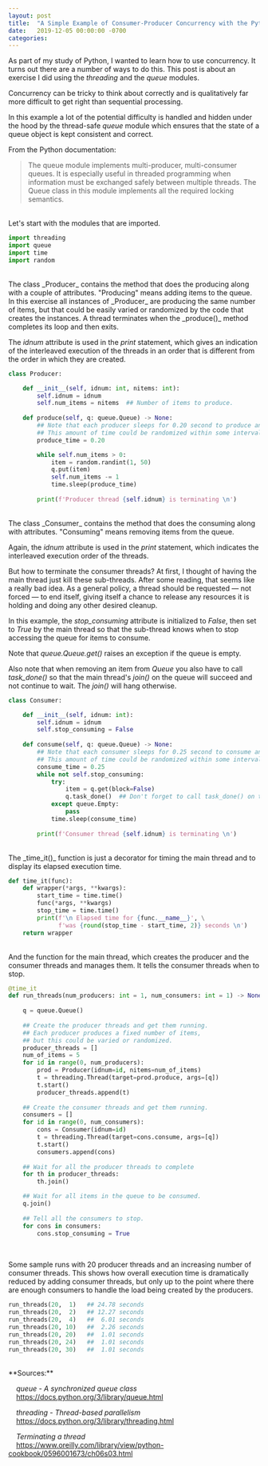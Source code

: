 ```yaml
---
layout: post
title:  "A Simple Example of Consumer-Producer Concurrency with the Python threading and queue modules"
date:   2019-12-05 00:00:00 -0700
categories: 
---
```

As part of my study of Python, I wanted to learn how to use concurrency. It turns out there are a number of ways to do this. This post is about an exercise I did using the _threading_ and the _queue_ modules.

Concurrency can be tricky to think about correctly and is qualitatively far more difficult to get right than sequential processing.

In this example a lot of the potential difficulty is handled and hidden under the hood by the thread-safe _queue_ module which ensures that the state of a queue object is kept consistent and correct. 

From the Python documentation:
>The queue module implements multi-producer, multi-consumer queues. It is especially useful in threaded programming when information must be exchanged safely between multiple threads. The Queue class in this module implements all the required locking semantics.

<br />
Let's start with the modules that are imported.

~~~~~ python
import threading
import queue
import time
import random
~~~~~

<br />
The class _Producer_ contains the method that does the producing along with a couple of attributes. "Producing" means adding items to the queue. In this exercise all instances of _Producer_ are producing the same number of items, but that could be easily varied or randomized by the code that creates the instances. A thread terminates when the _produce()_ method completes its loop and then exits.

The _idnum_ attribute is used in the _print_ statement, which gives an indication of the interleaved execution of the threads in an order that is different from the order in which they are created.

~~~~~ python
class Producer:

    def __init__(self, idnum: int, nitems: int):
        self.idnum = idnum
        self.num_items = nitems  ## Number of items to produce.
        
    def produce(self, q: queue.Queue) -> None:
        ## Note that each producer sleeps for 0.20 second to produce an item
        ## This amount of time could be randomized within some interval
        produce_time = 0.20

        while self.num_items > 0:
            item = random.randint(1, 50)
            q.put(item)
            self.num_items -= 1
            time.sleep(produce_time)
            
        print(f'Producer thread {self.idnum} is terminating \n')
~~~~~

<br />
The class _Consumer_ contains the method that does the consuming along with attributes. "Consuming" means removing items from the queue.

Again, the _idnum_ attribute is used in the _print_ statement, which indicates the interleaved execution order of the threads.

But how to terminate the consumer threads? At first, I thought of having the main thread just kill these sub-threads. After some reading, that seems like a really bad idea. As a general policy, a thread should be requested &mdash; not forced &mdash; to end itself, giving itself a chance to release any resources it is holding and doing any other desired cleanup.

In this example, the _stop_consuming_ attribute is initialized to _False_, then set to _True_ by the main thread so that the sub-thread knows when to stop accessing the queue for items to consume.

Note that _queue.Queue.get()_ raises an exception if the queue is empty.

Also note that when removing an item from _Queue_ you also have to call _task_done()_ so that the main thread's _join()_ on the queue will succeed and not continue to wait. The _join()_ will hang otherwise.

~~~~~ python
class Consumer:

    def __init__(self, idnum: int):
        self.idnum = idnum
        self.stop_consuming = False
        
    def consume(self, q: queue.Queue) -> None:
        ## Note that each consumer sleeps for 0.25 second to consume an item
        ## This amount of time could be randomized within some interval
        consume_time = 0.25
        while not self.stop_consuming:
            try:
                item = q.get(block=False)
                q.task_done()  ## Don't forget to call task_done() on the queue
            except queue.Empty:
                pass
            time.sleep(consume_time)
    
        print(f'Consumer thread {self.idnum} is terminating \n')
~~~~~

<br />
The _time_it()_ function is just a decorator for timing the main thread and to display its elapsed execution time.

~~~~~ python
def time_it(func):
    def wrapper(*args, **kwargs):
        start_time = time.time()
        func(*args, **kwargs)
        stop_time = time.time()
        print(f'\n Elapsed time for {func.__name__}', \
              f'was {round(stop_time - start_time, 2)} seconds \n')
    return wrapper
~~~~~

<br />
And the function for the main thread, which creates the producer  and the consumer threads and manages them. It tells the consumer threads when to stop.

~~~~~ python
@time_it
def run_threads(num_producers: int = 1, num_consumers: int = 1) -> None:
    
    q = queue.Queue()
    
    ## Create the producer threads and get them running.
    ## Each producer produces a fixed number of items,
    ## but this could be varied or randomized.
    producer_threads = []
    num_of_items = 5
    for id in range(0, num_producers):
        prod = Producer(idnum=id, nitems=num_of_items)
        t = threading.Thread(target=prod.produce, args=[q])
        t.start()
        producer_threads.append(t)
        
    ## Create the consumer threads and get them running.
    consumers = []
    for id in range(0, num_consumers):
        cons = Consumer(idnum=id)
        t = threading.Thread(target=cons.consume, args=[q])
        t.start()
        consumers.append(cons)
        
    ## Wait for all the producer threads to complete
    for th in producer_threads:
        th.join()

    ## Wait for all items in the queue to be consumed.
    q.join()
    
    ## Tell all the consumers to stop.
    for cons in consumers:
        cons.stop_consuming = True
    
~~~~~

<br />
Some sample runs with 20 producer threads and an increasing number of consumer threads. This shows how overall execution time is dramatically reduced by adding consumer threads, but only up to the point where there are enough consumers to handle the load being created by the producers.

~~~~~ python
run_threads(20,  1)   ## 24.78 seconds
run_threads(20,  2)   ## 12.27 seconds
run_threads(20,  4)   ##  6.01 seconds
run_threads(20, 10)   ##  2.26 seconds
run_threads(20, 20)   ##  1.01 seconds
run_threads(20, 24)   ##  1.01 seconds
run_threads(20, 30)   ##  1.01 seconds
~~~~~

<br />
**Sources:**

&nbsp;&nbsp;&nbsp;&nbsp;_queue - A synchronized queue class_  
&nbsp;&nbsp;&nbsp;&nbsp;<https://docs.python.org/3/library/queue.html>

&nbsp;&nbsp;&nbsp;&nbsp;_threading - Thread-based parallelism_  
&nbsp;&nbsp;&nbsp;&nbsp;<https://docs.python.org/3/library/threading.html>

&nbsp;&nbsp;&nbsp;&nbsp;_Terminating a thread_  
&nbsp;&nbsp;&nbsp;&nbsp;<https://www.oreilly.com/library/view/python-cookbook/0596001673/ch06s03.html>
